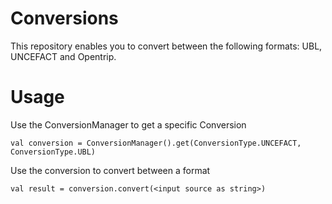 # Conversions
This repository enables you to convert between the following formats: UBL, UNCEFACT and Opentrip.

# Usage
Use the ConversionManager to get a specific Conversion

`val conversion = ConversionManager().get(ConversionType.UNCEFACT, ConversionType.UBL)`

Use the conversion to convert between a format

``val result = conversion.convert(<input source as string>)``